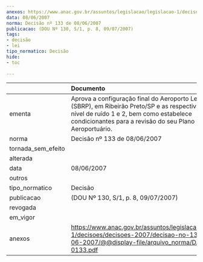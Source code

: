 ```yaml
---
anexos: https://www.anac.gov.br/assuntos/legislacao/legislacao-1/decisoes/decisoes-2007/decisao-no-133-de-08-06-2007/@@display-file/arquivo_norma/DA2007-0133.pdf
data: 08/06/2007
norma: Decisão nº 133 de 08/06/2007
publicacao: (DOU Nº 130, S/1, p. 8, 09/07/2007)
tags:
- decisão
- lei
tipo_normatico: Decisão
hide: 
- toc 
 
---
```


|                    | Documento                                                                                                                                                                                                                |
|:-------------------|:-------------------------------------------------------------------------------------------------------------------------------------------------------------------------------------------------------------------------|
| ementa             | Aprova a configuração final do Aeroporto Leite Lopes (SBRP), em Ribeirão Preto/SP e as respectivas curvas de nível de ruído 1 e 2, bem como estabelece condicionantes para a revisão do seu Plano Diretor Aeroportuário. |
| norma              | Decisão nº 133 de 08/06/2007                                                                                                                                                                                             |
| tornada_sem_efeito |                                                                                                                                                                                                                          |
| alterada           |                                                                                                                                                                                                                          |
| data               | 08/06/2007                                                                                                                                                                                                               |
| outros             |                                                                                                                                                                                                                          |
| tipo_normatico     | Decisão                                                                                                                                                                                                                  |
| publicacao         | (DOU Nº 130, S/1, p. 8, 09/07/2007)                                                                                                                                                                                      |
| revogada           |                                                                                                                                                                                                                          |
| em_vigor           |                                                                                                                                                                                                                          |
| anexos             | https://www.anac.gov.br/assuntos/legislacao/legislacao-1/decisoes/decisoes-2007/decisao-no-133-de-08-06-2007/@@display-file/arquivo_norma/DA2007-0133.pdf                                                                |